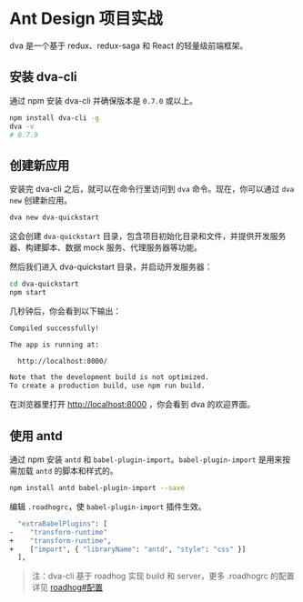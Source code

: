 Ant Design 项目实战
===

dva 是一个基于 redux、redux-saga 和 React 的轻量级前端框架。

## 安装 dva-cli

通过 npm 安装 dva-cli 并确保版本是 `0.7.0` 或以上。

```bash
npm install dva-cli -g
dva -v
# 0.7.9
```

## 创建新应用

安装完 dva-cli 之后，就可以在命令行里访问到 `dva` 命令。现在，你可以通过 `dva new` 创建新应用。

```bash
dva new dva-quickstart
```

这会创建 `dva-quickstart` 目录，包含项目初始化目录和文件，并提供开发服务器、构建脚本、数据 mock 服务、代理服务器等功能。

然后我们进入 dva-quickstart 目录，并启动开发服务器：

```bash
cd dva-quickstart
npm start
```

几秒钟后，你会看到以下输出：

```bash
Compiled successfully!

The app is running at:

  http://localhost:8000/

Note that the development build is not optimized.
To create a production build, use npm run build.
```

在浏览器里打开 <http://localhost:8000> ，你会看到 dva 的欢迎界面。

## 使用 antd

通过 npm 安装 `antd` 和 `babel-plugin-import`。`babel-plugin-import` 是用来按需加载 `antd` 的脚本和样式的。

```bash
npm install antd babel-plugin-import --save
```

编辑 `.roadhogrc`，使 `babel-plugin-import` 插件生效。

```bash
  "extraBabelPlugins": [
-    "transform-runtime"
+    "transform-runtime",
+    ["import", { "libraryName": "antd", "style": "css" }]
  ],
```

> 注：dva-cli 基于 roadhog 实现 build 和 server，更多 .roadhogrc 的配置详见 [roadhog#配置](https://github.com/sorrycc/roadhog#配置)
